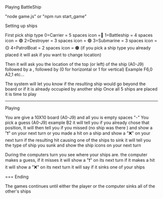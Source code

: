 Playing  BattleShip


"node game.js"
or "npm run start_game"


Setting up ships

First pick ship type
0=Carrier  = 5 spaces icon =🔵
1=Battleship = 4 spaces icon = 🟣
2=Destroyer = 3 spaces icon = 🟢
3=Submarine = 3 spaces icon = 🟡
4=PatrolBoat = 2 spaces icon = 🟠
(if you pick a ship type you already placed it will ask if you want to change location)

Then it will ask you the location of the top (or left) of the ship (A0-J9) followed by a , followed by
(0 for horizontal or 1 for vertical) Example F6,0   A2,1 etc...

The system will let you know if the resulting ship would go beyond the board or if it is already occupied by another ship
Once all 5 ships are placed it is time to play

----
Playing

You are give a 10X10 board (A0-J9) and all you is empty spaces "-"
You pick a guess (A0-J9) example B2
it will tell you if you already chose that position,
It will then tell you if you missed (no ship was there ) and show a "❗" on your next turn or
you made a hit on a ship and show a "❌" on your next turn
if the resulting hit causing one of the ships to sink it will tell you the type of ship you sunk and show the ship icons on your next turn

During the computers turn you see where your ships are.
the computer makes a guess,
if it misses it will show a "❗" on its next turn
if it makes a hit it will show a  "❌" on its next turn  it will say if it sinks one of your ships

===
Ending

The games continues until either the player or the computer sinks all of the other's ships



 

